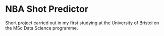 # NBA Shot Predictor
 Short project carried out in my first studying at the University of Bristol on the MSc Data Science programme.
